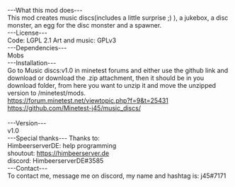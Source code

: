 ---What this mod does---<br>
This mod creates music discs(includes a little surprise ;) ), a jukebox, a disc monster, an egg for the disc monster and a spawner.
<br>
---License---<br>
Code: LGPL 2.1
Art and music: GPLv3
<br>
---Dependencies---<br>
Mobs
<br>
---Installation---<br>
Go to Music discs:v1.0 in minetest forums and either use the github link and download or download the .zip attachment, then it should be in you download folder, from here you want to unzip it and move the unzipped version to /minetest/mods.<br>
https://forum.minetest.net/viewtopic.php?f=9&t=25431<br>
https://github.com/Minetest-j45/music_discs/<br>
<br>
---Version---<br>
v1.0
<br>
---Special thanks---
Thanks to:<br>
HimbeerserverDE: help programming   
shoutout: https://himbeerserver.de   
discord: HimbeerserverDE#3585
<br>
---Contact---<br>
To contact me, message me on discord, my name and hashtag is: j45#7171
